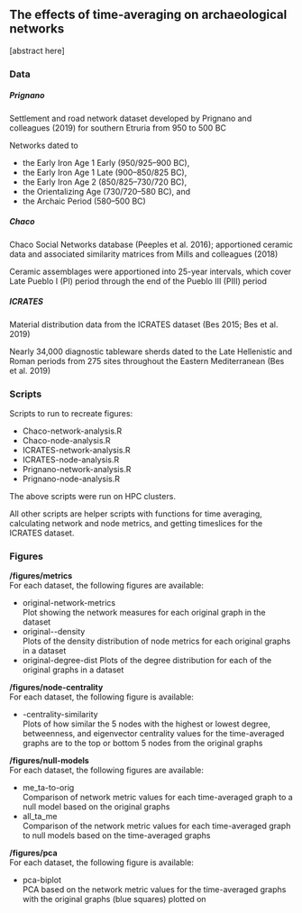## The effects of time-averaging on archaeological networks

[abstract here]

### Data  
##### Prignano  
Settlement and road network dataset developed by Prignano and colleagues (2019) for southern Etruria from 950 to 500 BC  

Networks dated to   
   * the Early Iron Age 1 Early (950/925–900 BC),   
   * the Early Iron Age 1 Late (900–850/825 BC),   
   * the Early Iron Age 2 (850/825–730/720 BC),   
   * the Orientalizing Age (730/720–580 BC), and   
   * the Archaic Period (580–500 BC)  

##### Chaco  
Chaco Social Networks database (Peeples et al. 2016); apportioned ceramic data and associated similarity matrices from Mills and colleagues (2018)  

Ceramic assemblages were apportioned into 25-year intervals, which cover Late Pueblo I (PI) period through the end of the Pueblo III (PIII) period    

##### ICRATES  
Material distribution data from the ICRATES dataset (Bes 2015; Bes et al. 2019)  

Nearly 34,000 diagnostic tableware sherds dated to the Late Hellenistic and Roman periods from 275 sites throughout the Eastern Mediterranean (Bes et al. 2019)  

### Scripts  
Scripts to run to recreate figures:  
* Chaco-network-analysis.R  
* Chaco-node-analysis.R  
* ICRATES-network-analysis.R  
* ICRATES-node-analysis.R  
* Prignano-network-analysis.R  
* Prignano-node-analysis.R  

The above scripts were run on HPC clusters. 

All other scripts are helper scripts with functions for time averaging, calculating network and node metrics, and getting timeslices for the ICRATES dataset.    

### Figures
**/figures/metrics**      
For each dataset, the following figures are available:  
* original-network-metrics  
     Plot showing the network measures for each original graph in the dataset    
* original-<metric name>-density  
     Plots of the density distribution of node metrics for each original graphs in a dataset  
* original-degree-dist
     Plots of the degree distribution for each of the original graphs in a dataset  

**/figures/node-centrality**  
For each dataset, the following figure is available:  
* <dataset name>-centrality-similarity  
     Plots of how similar the 5 nodes with the highest or lowest degree, betweenness, and eigenvector centrality values for the time-averaged graphs are to the top or bottom 5 nodes from the original graphs  

**/figures/null-models**  
For each dataset, the following figures are available:  
* me_ta-to-orig  
   Comparison of network metric values for each time-averaged graph to a null model based on the original graphs  
* all_ta_me  
   Comparison of the network metric values for each time-averaged graph to null models based on the time-averaged graphs  

**/figures/pca**  
For each dataset, the following figure is available:  
* pca-biplot  
   PCA based on the network metric values for the time-averaged graphs with the original graphs (blue squares) plotted on  

   
